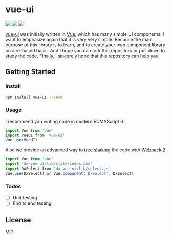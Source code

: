 # vue-ui

[![](https://travis-ci.org/zyyrabbit/vue.svg?branch=master)](https://travis-ci.org/zyyrabbit/vue)
[![](https://img.shields.io/npm/v/element-react.svg)](https://www.npmjs.com/package/dx-vue-ui)
[![](https://img.shields.io/npm/dm/element-react.svg)](https://www.npmjs.com/package/dx-vue-ui)

[vue-ui](https://github.com/ElemeFE/element) was initially written in [Vue](https://vuejs.org/), which has many simple UI components. I want to emphasize again that it is very very simple. Because the main purpose of this library is to learn, and to create your own component library on a re-based basis. And I hope you can fork this repository or pull down to study the code. Finally, I sincerely hope that this repository can help you.

## Getting Started

### Install

```bash
npm install vue-ui --save
```

### Usage

I recommend you writing code in modern ECMAScript 6.

```js
import Vue from 'vue'
import VueUI from 'vue-ui'
Vue.use(VueUI)
```

Also we provide an advanced way to [tree shaking](https://blog.engineyard.com/2016/tree-shaking) the code with [Webpack 2](https://webpack.github.io/)

```js
import Vue from 'vue'
import 'dx-vue-ui/lib/style/index.css'
import DxSelect from 'dx-vue-ui/lib/select.js'
Vue.use(DxSelect) or Vue.component('DxSelect', DxSelect)
```

### Todos

- [ ] Unit testing
- [ ] End to end testing

## License

MIT